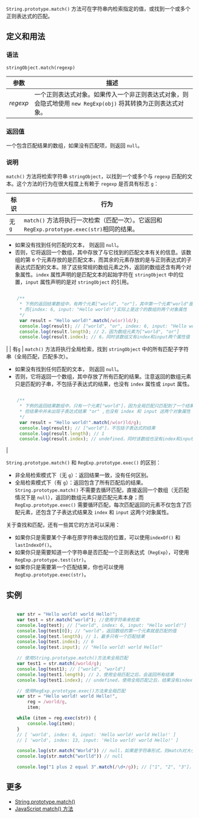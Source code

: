 `String.prototype.match()` 方法可在字符串内检索指定的值，或找到一个或多个正则表达式的匹配。

## 定义和用法

### 语法

`stringObject.match(regexp)`

| 参数 | 描述 |
| --- | --- |
| _regexp_ | 一个正则表达式对象。如果传入一个非正则表达式对象，则会隐式地使用 `new RegExp(obj)` 将其转换为正则表达式对象。 |

### 返回值

一个包含匹配结果的数组，如果没有匹配项，则返回 `null`。

### 说明

`match()` 方法将检索字符串 `stringObject`，以找到一个或多个与 `regexp` 匹配的文本。这个方法的行为在很大程度上有赖于 `regexp` 是否具有标志 `g`：

| 标识 | 行为 |
| --- | --- |
| 无`g` | `match()` 方法将执行一次检索（匹配一次）。它返回和`RegExp.prototype.exec(str)`相同的结果。

*   如果没有找到任何匹配的文本， 则返回 `null`。
*   否则，它将返回一个数组，其中存放了与它找到的匹配文本有关的信息。该数组的第 `0` 个元素存放的是匹配文本，而其余的元素存放的是与正则表达式的子表达式匹配的文本。除了这些常规的数组元素之外，返回的数组还含有两个对象属性。`index` 属性声明的是匹配文本的起始字符在 `stringObject` 中的位置，`input` 属性声明的是对 `stringObject` 的引用。

``` javascript

    /**
     * 下例的返回结果数组中，有两个元素["world", "or"]，其中第一个元素"world"是匹配结果，第二个"or"是子表达式匹配的文本
     * 而{index: 6, input: "Hello world!"}实际上是这个的数组的两个对象属性
     */
     var result = "Hello world!".match(/w(or)ld/);
     console.log(result); // ["world", "or", index: 6, input: "Hello world!"]
     console.log(result.length); // 2，因为数组元素为["world", "or"]
     console.log(result.index); // 6，同时该数组又有index和input两个属性值

```

 |
| 有`g` | `match()` 方法将执行全局检索，找到 `stringObject` 中的所有匹配子字符串（全局匹配，匹配多次）。

*   如果没有找到任何匹配的文本， 则返回 `null`。
*   否则，它将返回一个数组，其中存放了所有匹配的结果。注意返回的数组元素只是匹配的子串，不包括子表达式的结果，也没有 `index` 属性或 `input` 属性。

``` javascript

    /**
     * 下例的返回结果数组中，只有一个元素["world"]，因为全局匹配只匹配到了一个结果。
     * 但结果中并未出现子表达式结果 "or" ,也没有 index 和 input 这两个对象属性
     */
     var result = "Hello world!".match(/w(or)ld/g);
     console.log(result); // ["world"]，不包括子表达式的结果
     console.log(result.length); // 1
     console.log(result.index); // undefined，同时该数组也没有index和input两个属性值

```

 |

`String.prototype.match()` 和 `RegExp.prototype.exec()` 的区别：

*   非全局检索模式下（无 `g`）：返回结果一致，没有任何区别。
*   全局检索模式下（有 `g`）：返回包含了所有匹配后的结果。`String.prototype.match()` 不需要去循环匹配，直接返回一个数组（无匹配情况下是 `null`），返回的数组元素只是匹配元素本身；而`RegExp.prototype.exec()` 需要循环匹配，每次匹配返回的元素不仅包含了匹配元素，还包含了子表达式结果及 `index` 和 `input` 这两个对象属性。

关于查找和匹配，还有一些其它的方法可以采用：

*   如果你只是需要某个子串在原字符串出现的位置，可以使用`indexOf()` 和 `lastIndexOf()`。
*   如果你只是需要知道一个字符串是否匹配一个正则表达式（`RegExp`），可使用 `RegExp.prototype.test(str)`。
*   如果你只是需要第一个匹配结果，你也可以使用 `RegExp.prototype.exec(str)`。

## 实例

``` javascript

    var str = "Hello world! world Hello!";
    var test = str.match("world"); //使用字符串来检索
    console.log(test); // ["world", index: 6, input: "Hello world!"]
    console.log(test[0]); // "world"，返回数组的第一个元素就是匹配的值
    console.log(test.length); // 1，最多只有一个匹配结果
    console.log(test.index); // 6
    console.log(test.input); // "Hello world! world Hello!"

    // 使用String.prototype.match()方法来全局匹配
    var test1 = str.match(/world/g); 
    console.log(test1); // ["world", "world"]
    console.log(test1.length); // 2，使用全局匹配之后，会返回所有结果
    console.log(test1.index); // undefined，使用全局匹配之后，结果没有index和input属性

    // 使用RegExp.prototype.exec()方法来全局匹配
    var str = "Hello world! world Hello!",
        reg = /world/g,
        item;

    while (item = reg.exec(str)) {
        console.log(item);
    }
    // [ 'world', index: 6, input: 'Hello world! world Hello!' ]
    // [ 'world', index: 13, input: 'Hello world! world Hello!' ]

    console.log(str.match("World")) // null，如果是字符串形式，则match对大小写敏感
    console.log(str.match("worlld")) // null

    console.log("1 plus 2 equal 3".match(/\d+/g)); // ["1", "2", "3"]，使用全局匹配的正则表达式来检索字符串中的所有数字

```

## 更多

*   [String.prototype.match()](https://developer.mozilla.org/zh-CN/docs/Web/JavaScript/Reference/Global_Objects/String/match)
*   [JavaScript match() 方法](http://www.w3school.com.cn/jsref/jsref_match.asp)